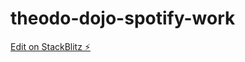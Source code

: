 # theodo-dojo-spotify-work

[Edit on StackBlitz ⚡️](https://stackblitz.com/edit/theodo-dojo-spotify-wrqbbr)